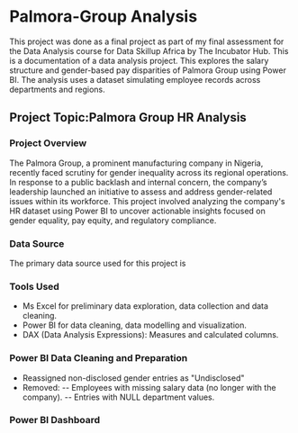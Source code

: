# Palmora-Group Analysis
This project was done as a final project as part of my final assessment for the Data Analysis course for Data Skillup Africa by The Incubator Hub.
This is a documentation of a data analysis project. This explores the salary structure and gender-based pay disparities of Palmora Group using Power BI. The analysis uses a dataset simulating employee records across departments and regions. 

## Project Topic:Palmora Group HR Analysis

### Project Overview
The Palmora Group, a prominent manufacturing company in Nigeria, recently faced scrutiny for gender inequality across its regional operations. In response to a public backlash and internal concern, the company’s leadership launched an initiative to assess and address gender-related issues within its workforce.
This project involved analyzing the company's HR dataset using Power BI to uncover actionable insights focused on gender equality, pay equity, and regulatory compliance.

### Data Source
The primary data source used for this project is 

### Tools Used
- Ms Excel for preliminary data exploration, data collection and data cleaning.
- Power BI for data cleaning, data modelling and visualization.
- DAX (Data Analysis Expressions): Measures and calculated columns.

### Power BI Data Cleaning and Preparation
  - Reassigned non-disclosed gender entries as "Undisclosed"
  - Removed:
    -- Employees with missing salary data (no longer with the company).
    -- Entries with NULL department values.
### Power BI Dashboard
